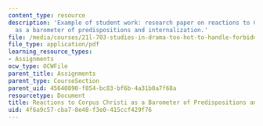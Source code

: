 ```yaml
---
content_type: resource
description: 'Example of student work: research paper on reactions to Corpus Christi
  as a barometer of predispositions and internalization.'
file: /media/courses/21l-703-studies-in-drama-too-hot-to-handle-forbidden-plays-in-modern-america-fall-2008/4f6a9c57cba78e48f3e0415ccf429f76_researchpaper.pdf
file_type: application/pdf
learning_resource_types:
- Assignments
ocw_type: OCWFile
parent_title: Assignments
parent_type: CourseSection
parent_uid: 45640890-f854-bc83-bf6b-4a31b0a7f68a
resourcetype: Document
title: Reactions to Corpus Christi as a Barometer of Predispositions and Internalization
uid: 4f6a9c57-cba7-8e48-f3e0-415ccf429f76
---
```

